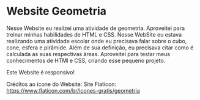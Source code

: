 # Website Geometria
Nesse Website eu realizei uma atividade de geometria. Aproveitei para treinar minhas habilidades de HTML e CSS.
Nesse WebSite eu estava realizando uma atividade escolar onde eu precisava falar sobre o cubo, cone, esfera e pirâmide.
Além de sua definição, eu precisava citar como é calculada as suas respectivas áreas.
Aproveitei para testar meus conhecimentos de HTMl e CSS, criando esse pequeno projeto.

Este Website é responsivo!

Créditos ao ícone do Website:
Site Flaticon: https://www.flaticon.com/br/icones-gratis/geometria
